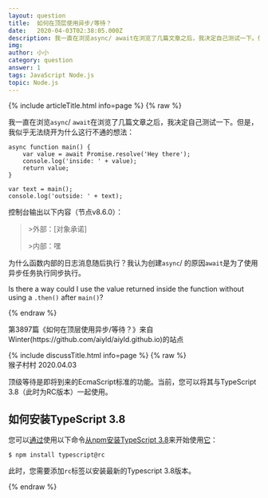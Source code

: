 ```yaml
---
layout: question
title:  如何在顶层使用异步/等待？
date:   2020-04-03T02:38:05.000Z
description: 我一直在浏览async/ await在浏览了几篇文章之后，我决定自己测试一下。但是，我似乎无法绕开为什么这行不通的想法：async function ...
img: 
author: 小小
category: question
answer: 1
tags: JavaScript Node.js
topic: Node.js
---
```

<div class="article-root">
  <div class="article">
    {% include articleTitle.html info=page %}
    {% raw %}
    <div class="article-content"><p><font style="vertical-align: inherit;"><font style="vertical-align: inherit;">我一直在浏览</font></font><code>async</code><font style="vertical-align: inherit;"><font style="vertical-align: inherit;">/ </font></font><code>await</code><font style="vertical-align: inherit;"><font style="vertical-align: inherit;">在浏览了几篇文章之后，我决定自己测试一下。</font><font style="vertical-align: inherit;">但是，我似乎无法绕开为什么这行不通的想法：</font></font></p>

<pre class="lang-js prettyprint-override"><code>async function main() {  <font></font>
    var value = await Promise.resolve('Hey there');<font></font>
    console.log('inside: ' + value);<font></font>
    return value;<font></font>
}<font></font>
<font></font>
var text = main();  <font></font>
console.log('outside: ' + text);<font></font>
</code></pre>

<p><font style="vertical-align: inherit;"><font style="vertical-align: inherit;">控制台输出以下内容（节点v8.6.0）：</font></font></p>

<blockquote>
  <p><font style="vertical-align: inherit;"><font style="vertical-align: inherit;">&gt;外部：[对象承诺]</font></font></p>
  
  <p><font style="vertical-align: inherit;"><font style="vertical-align: inherit;">&gt;内部：嘿</font></font></p>
</blockquote>

<p><font style="vertical-align: inherit;"><font style="vertical-align: inherit;">为什么函数内部的日志消息随后执行？</font><font style="vertical-align: inherit;">我认为</font><font style="vertical-align: inherit;">创建</font></font><code>async</code><font style="vertical-align: inherit;"><font style="vertical-align: inherit;">/ </font><font style="vertical-align: inherit;">的原因</font></font><code>await</code><font style="vertical-align: inherit;"><font style="vertical-align: inherit;">是为了使用异步任务执行同步执行。</font></font></p>

<p>Is there a way could I use the value returned inside the function without using a <code>.then()</code> after <code>main()</code>?</p></div>
    {% endraw %}
  </div>
  <p class="winter_mark">第3897篇《如何在顶层使用异步/等待？》来自Winter(https://github.com/aiyld/aiyld.github.io)的站点</p>
  <div class="discuss-wrapper">
    {% include discussTitle.html info=page %}
    {% raw %}
    <div class="discuss-item">
        <div class="discuss-parent">
          <div class="discuss-meta">
            <span class="discuss-user">猴子村村</span>
            <span class="discuss-time">2020.04.03</span>
          </div>
          <div class="discuss-comment"><p><font style="vertical-align: inherit;"><font style="vertical-align: inherit;">顶级等待是即将到来的EcmaScript标准的功能。</font><font style="vertical-align: inherit;">当前，您可以将其与TypeScript 3.8（此时为RC版本）一起使用。</font></font></p>

<h2><font style="vertical-align: inherit;"><font style="vertical-align: inherit;">如何安装TypeScript 3.8</font></font></h2>

<p><font style="vertical-align: inherit;"><font style="vertical-align: inherit;">您可以</font></font><a href="https://techiediaries.com/typescript/install-typescript-3-8-new-features/" rel="nofollow noreferrer"><font style="vertical-align: inherit;"><font style="vertical-align: inherit;">通过</font></font></a><font style="vertical-align: inherit;"><font style="vertical-align: inherit;">使用以下命令</font><a href="https://techiediaries.com/typescript/install-typescript-3-8-new-features/" rel="nofollow noreferrer"><font style="vertical-align: inherit;">从npm安装TypeScript 3.8</font></a><font style="vertical-align: inherit;">来开始使用</font><a href="https://techiediaries.com/typescript/install-typescript-3-8-new-features/" rel="nofollow noreferrer"><font style="vertical-align: inherit;">它</font></a><font style="vertical-align: inherit;">：</font></font></p>

<pre class="lang-sh prettyprint-override"><code>$ npm install typescript@rc
</code></pre>

<p><font style="vertical-align: inherit;"><font style="vertical-align: inherit;">此时，您需要添加</font></font><code>rc</code><font style="vertical-align: inherit;"><font style="vertical-align: inherit;">标签以安装最新的Typescript 3.8版本。</font></font></p></div>
        </div></div>
    {% endraw %}
  </div>
<div>
